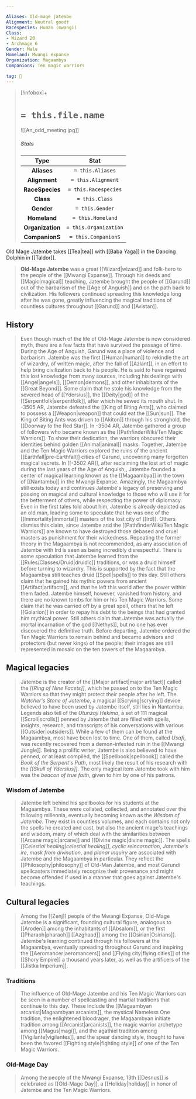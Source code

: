 ```yaml
---

Aliases: Old-mage jatembe
Alignment: Neutral good†
Racespecies: Human (mwangi)
Class:
- Wizard 20
- Archmage 6
Gender: Male
Homeland: Mwangi expanse
Organization: Magaambya
Companions: Ten magic warriors

tag: 👤️
---
```


> [!infobox]+
> #  `= this.file.name`
> ![[An_odd_meeting.jpg]]
> ##### Stats
> Type | Stat |
> :---: |:---:|
> **Aliases** | `= this.Aliases` |
> **Alignment** | `= this.Alignment` |
> **RaceSpecies** | `= this.Racespecies` |
> **Class** | `= this.Class` |
> **Gender** | `= this.Gender` |
> **Homeland** | `= this.Homeland` |
> **Organization** | `= this.Organization` |
> **CompanionS** | `= this.CompanionS` |



 
 Old Mage Jatembe takes [[Tea|tea]] with [[Baba Yaga]] in the Dancing Dolphin in [[Taldor]].
> **Old-Mage Jatembe** was a great [[Wizard|wizard]] and folk-hero to the people of the [[Mwangi Expanse]]. Through his deeds and [[Magic|magical]] teaching, Jatembe brought the people of [[Garund]] out of the barbarism of the [[Age of Anguish]] and on the path back to civilization. His followers continued spreading this knowledge long after he was gone, greatly influencing the magical traditions of countless cultures throughout [[Garund]] and [[Avistan]].



## History

> Even though much of the life of Old-Mage Jatembe is now considered myth, there are a few facts that have survived the passage of time. During the Age of Anguish, Garund was a place of violence and barbarism. Jatembe was the first [[Human|human]] to rekindle the art of wizardry, of written magic, after the fall of [[Azlant]], in an effort to help bring civilization back to his people. He is said to have regained this lost knowledge from many sources, including his dealings with [[Angel|angels]], [[Demon|demons]], and other inhabitants of the [[Great Beyond]]. Some claim that he stole his knowledge from the severed head of [[Ydersius]], the [[Deity|god]] of the [[Serpentfolk|serpentfolk]], after which he sewed its mouth shut.
> In -3505 AR, Jatembe defeated the [[King of Biting Ants]], who claimed to possess a [[Weapon|weapon]] that could eat the [[Sun|sun]]. The King of Biting Ants was driven to [[Akiton]] through his stronghold, the [[Doorway to the Red Star]].
> In -3504 AR, Jatembe gathered a group of followers who became known as the [[PathfinderWiki/Ten Magic Warriors]]. To show their dedication, the warriors obscured their identities behind golden [[Animal|animal]] masks. Together, Jatembe and the Ten Magic Warriors explored the ruins of the ancient [[Earthfall|pre-Earthfall]] cities of Garund, uncovering many forgotten magical secrets.
> In [[-3502 AR]], after reclaiming the lost art of magic during the last years of the Age of Anguish,, Jatembe founded a center of magical learning known as the [[Magaambya]] in the town of [[Nantambu]] in the Mwangi Expanse. Amazingly, the Magaambya still exists today and continues Jatembe's legacy of preserving and passing on magical and cultural knowledge to those who will use it for the betterment of others, while respecting the power of diplomacy.
> Even in the first tales told about him, Jatembe is already depicted as an old man, leading some to speculate that he was one of the [[Immortality|immortal]] masters of the lost city of [[Ird]]. Others dismiss this claim, since Jatembe and the [[PathfinderWiki/Ten Magic Warriors]] are known to have destroyed those debased and cruel masters as punishment for their wickedness. Repeating the former theory in the Magaambya is not recommended, as any association of Jatembe with Ird is seen as being incredibly disrespectful. There is some speculation that Jatembe learned from the [[Rules/Classes/Druid|druidic]] traditions, or was a druid himself before turning to wizardry. This is supported by the fact that the Magaambya still teaches druid [[Spell|spells]] to this day. Still others claim that he gained his mythic powers from ancient [[Artifact|artifacts]], and that he left this world after the power within them faded.
> Jatembe himself, however, vanished from history, and there are no known tombs for him or his Ten Magic Warriors. Some claim that he was carried off by a great spell, others that he left [[Golarion]] in order to repay his debt to the beings that had granted him mythical power. Still others claim that Jatembe was actually the mortal incarnation of the god [[Nethys]], but no one has ever discovered the definitive truth. Before departing, Jatembe ordered the Ten Magic Warriors to remain behind and became advisors and protectors (but never kings) of the people; their images are still represented in mosaic on the ten towers of the Magaambya.


## Magical legacies

> Jatembe is the creator of the [[Major artifact|major artifact]] called the *[[Ring of Nine Facets]]*, which he passed on to the Ten Magic Warriors so that they might protect their people after he left. The *Watcher's Stone of Jatembe*, a magical [[Scrying|scrying]] device believed to have been used by Jatembe itself, still lies in Nantambu. Legends also tell of the *Utunzaji Hekima*, a set of 111 magical [[Scroll|scrolls]] penned by Jatembe that are filled with spells, insights, research, and transcripts of his conversations with various [[Outsider|outsiders]]. While a few of them can be found at the Magaambya, most have been lost to time. One of them, called *Usafi*, was recently recovered from a demon-infested ruin in the [[Mwangi Jungle]]. Being a prolific writer, Jatembe is also believed to have penned, or at least compiled, the [[Spellbook|spellbook]] called the *Book of the Serpent's Path*, most likely the result of his research with the *[[Skull of Ydersius]]*. The only magical item Jatembe took with him was the *beacon of true faith*, given to him by one of his patrons.


### Wisdom of Jatembe

> Jatembe left behind his spellbooks for his students at the Magaambya. These were collated, collected, and annotated over the following millennia, eventually becoming known as the *Wisdom of Jatembe*. They exist in countless volumes, and each contains not only the spells he created and cast, but also the ancient mage's teachings and wisdom, many of which deal with the similarities between [[Arcane magic|arcane]] and [[Divine magic|divine magic]]. The spells *[[Celestial healing|celestial healing]]*, *cyclic reincarnation*, *Jatembe's ire*, *mask from divination*, and *planar inquiry* are associated with Jatembe and the Magaambya in particular. They reflect the [[Philosophy|philosophy]] of Old-Man Jatembe, and most Garundi spellcasters immediately recognize their provenance and might become offended if used in a manner that goes against Jatembe's teachings.


## Cultural legacies

> Among the [[Zenj]] people of the Mwangi Expanse, Old-Mage Jatembe is a significant, founding cultural figure, analogous to [[Aroden]] among the inhabitants of [[Absalom]], or the first [[Pharaoh|pharaoh]] [[Azghaad]] among the [[Osirian|Osirians]]. Jatembe's learning continued through his followers at the Magaambya, eventually spreading throughout Garund and inspiring the [[Aeromancer|aeromancers]] and [[Flying city|flying cities]] of the [[Shory Empire]] a thousand years later, as well as the artificers of the [[Jistka Imperium]].


### Traditions

> The influence of Old-Mage Jatembe and his Ten Magic Warriors can be seen in a number of spellcasting and martial traditions that continue to this day. These include the [[Magaambyan arcanist|Magaambyan arcanists]], the mystical Nameless One tradition, the enlightened bloodrager, the Magaambyan initiate tradition among [[Arcanist|arcanists]], the magic warrior archetype among [[Magus|magi]], and the agathiel tradition among [[Vigilante|vigilantes]], and the spear dancing style, thought to have been the favored [[Fighting style|fighting style]] of one of the Ten Magic Warriors.


### Old-Mage Day

> Among the people of the Mwangi Expanse, 13th [[Desnus]] is celebrated as [[Old-Mage Day]], a [[Holiday|holiday]] in honor of Jatembe and the Ten Magic Warriors.







